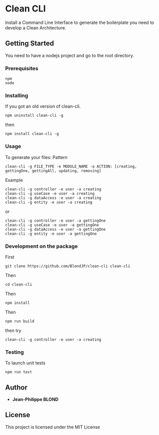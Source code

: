 # Clean CLI

Install a Command Line Interface to generate the boilerplate you need to develop a Clean Architecture.

## Getting Started

You need to have a nodejs project and go to the root directory.

### Prerequisites

```
npm
node
```

### Installing

If you got an old version of clean-cli.

```
npm uninstall clean-cli -g
```

then

```
npm install clean-cli -g
```

### Usage

To generate your files:
Pattern

```
clean-cli -g FILE_TYPE -e MODULE_NAME -a ACTION: [creating, gettingOne, gettingAll, updating, removing]
```

Example

```
clean-cli -g controller -e user -a creating
clean-cli -g useCase -e user -a creating
clean-cli -g dataAccess -e user -a creating
clean-cli -g entity -e user -a creating

```

or

```
clean-cli -g controller -e user -a gettingOne
clean-cli -g useCase -e user -a gettingOne
clean-cli -g dataAccess -e user -a gettingOne
clean-cli -g entity -e user -a gettingOne

```

### Development on the package

First

```
git clone https://github.com/BlondJP/clean-cli clean-cli
```

Then

```
cd clean-cli
```

Then

```
npm install
```

Then

```
npm run build
```

then try

```
clean-cli -g controller -e user -a creating
```

### Testing

To launch unit tests

```
npm run test
```

## Author

- **Jean-Philippe BLOND**

## License

This project is licensed under the MIT License
